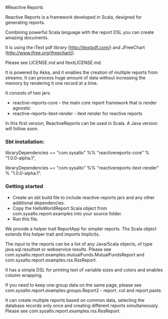 #Reactive Reports

Reactive Reports is a framework developed in Scala, designed for generating reports. 

Combining powerful Scala language with the report DSL you can create amazing documents.

It is using the iText pdf library (http://itextpdf.com/) and JFreeChart (http://www.jfree.org/jfreechart/).

Please see LICENSE.md and ItextLICENSE.md.

It is powered by Akka, and it enables the creation of multiple reports from streams.
It can process huge amount of data without increasing the memory by rendering it one record at a time. 

It consists of two jars:
* reactive-reports-core - the main core report framework that is render agnostic
* reactive-reports-itext-render - itext render for reactive reports

In this first version, ReactiveReports can be used in Scala. A Java version will follow soon.

### Sbt installation:

  libraryDependencies += "com.sysalto" %% "reactivereports-core" % "1.0.0-alpha.1",
  
  libraryDependencies += "com.sysalto" %% "reactivereports-itext-render" % "1.0.0-alpha.1".
  
  
### Getting started
   
* Create an sbt build file to include reactive-reports jars and any other additional dependencies.
* Copy the HelloWorldReport Scala object from com.sysalto.report.examples into your source folder.
* Run this file.

We provide a helper trait ReportApp for simpler reports. Ths Scala object extends this helper trait and 
imports Implicits.

The input to the reports can be a list of any Java/Scala objects, of type java.sql.resultset or webservice results. 
Please see com.sysalto.report.examples.mutualFunds.MutualFundsReport and com.sysalto.report.examples.rss.RssReport.
 
It has a simple DSL for printing text of variable sizes and colors and enables column wrapping.
 
If you need to keep one group data on the same page, please see com.sysalto.report.examples.groups.Report2 - report.
cut and report.paste.
  
It can create multiple reports based on common data, selecting the database records only once and creating different 
reports simultaneously.
Please see com.sysalto.report.examples.rss.RssReport.
  
